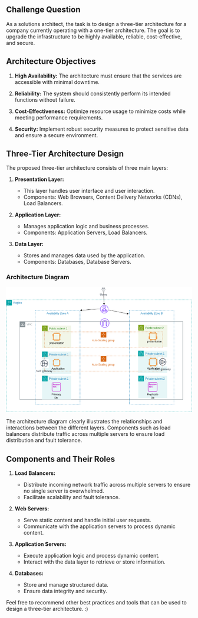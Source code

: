 ## Challenge Question

As a solutions architect, the task is to design a three-tier architecture for a company currently operating with a one-tier architecture. The goal is to upgrade the infrastructure to be highly available, reliable, cost-effective, and secure.

## Architecture Objectives

1. **High Availability:** The architecture must ensure that the services are accessible with minimal downtime.

2. **Reliability:** The system should consistently perform its intended functions without failure.

3. **Cost-Effectiveness:** Optimize resource usage to minimize costs while meeting performance requirements.

4. **Security:** Implement robust security measures to protect sensitive data and ensure a secure environment.

## Three-Tier Architecture Design

The proposed three-tier architecture consists of three main layers:

1. **Presentation Layer:**
   - This layer handles user interface and user interaction.
   - Components: Web Browsers, Content Delivery Networks (CDNs), Load Balancers.

2. **Application Layer:**
   - Manages application logic and business processes.
   - Components: Application Servers, Load Balancers.

3. **Data Layer:**
   - Stores and manages data used by the application.
   - Components: Databases, Database Servers.

### Architecture Diagram
<!-- diagram -->
![Three-Tier Architecture Diagram](./3tierarchitecture.drawio.png)

The architecture diagram clearly illustrates the relationships and interactions between the different layers. Components such as load balancers distribute traffic across multiple servers to ensure load distribution and fault tolerance.

## Components and Their Roles

1. **Load Balancers:**
   - Distribute incoming network traffic across multiple servers to ensure no single server is overwhelmed.
   - Facilitate scalability and fault tolerance.

2. **Web Servers:**
   - Serve static content and handle initial user requests.
   - Communicate with the application servers to process dynamic content.

3. **Application Servers:**
   - Execute application logic and process dynamic content.
   - Interact with the data layer to retrieve or store information.

4. **Databases:**
   - Store and manage structured data.
   - Ensure data integrity and security.


Feel free to recommend other best practices and tools that can be used to design a three-tier architecture. :)
